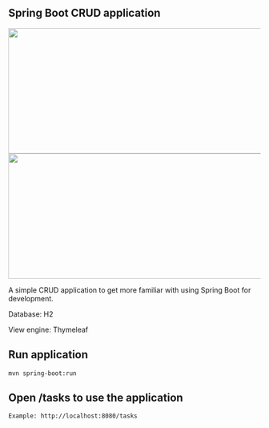 ## Spring Boot CRUD application

<img height="250" src="C:\Users\Tanel Märjama\WebstormProjects\spring-test-app\Index.png" width="900"/>


<img height="250" src="C:\Users\Tanel Märjama\WebstormProjects\spring-test-app\CreateNew.png" width="900"/>

A simple CRUD application to get more familiar with using Spring Boot for development.

Database: H2

View engine: Thymeleaf

## Run application
```
mvn spring-boot:run
```

## Open /tasks to use the application
```
Example: http://localhost:8080/tasks
```
